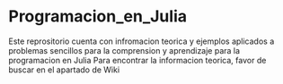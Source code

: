 # Programacion_en_Julia
Este reprositorio cuenta con infromacion teorica y ejemplos aplicados a problemas sencillos para la comprension y aprendizaje para la programacion en Julia 
Para encontrar la informacion teorica, favor de buscar en el apartado de Wiki

